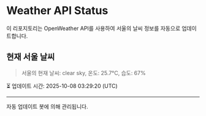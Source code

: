 
# Weather API Status

이 리포지토리는 OpenWeather API를 사용하여 서울의 날씨 정보를 자동으로 업데이트합니다.

## 현재 서울 날씨
> 서울의 현재 날씨: clear sky, 온도: 25.7°C, 습도: 67%

⏳ 업데이트 시간: 2025-10-08 03:29:20 (UTC)

---
자동 업데이트 봇에 의해 관리됩니다.
